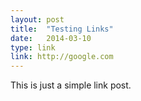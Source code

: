```yaml
---
layout: post
title:  "Testing Links"
date:   2014-03-10
type: link
link: http://google.com
---
```


This is just a simple link post.